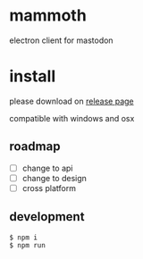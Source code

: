 # mammoth

electron client for mastodon

# install

please download on [release page](https://github.com/hakuginn220/mammoth/releases)

compatible with windows and osx

## roadmap

- [ ] change to api
- [ ] change to design
- [ ] cross platform

## development

```
$ npm i
$ npm run
```
